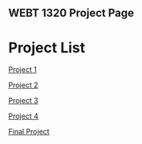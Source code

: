 ## WEBT 1320 Project Page

<h1>Project List</h1>

<a href="Lab1/index.html" target="_blank">Project 1</a>

<a href="Lab2/index.html" target="_blank">Project 2</a>

<a href="Lab3/index.html" target="_blank">Project 3</a>

<a href="Lab4/index.html" target="_blank">Project 4</a>

<a href="Final/index.html" target="_blank">Final Project</a>
